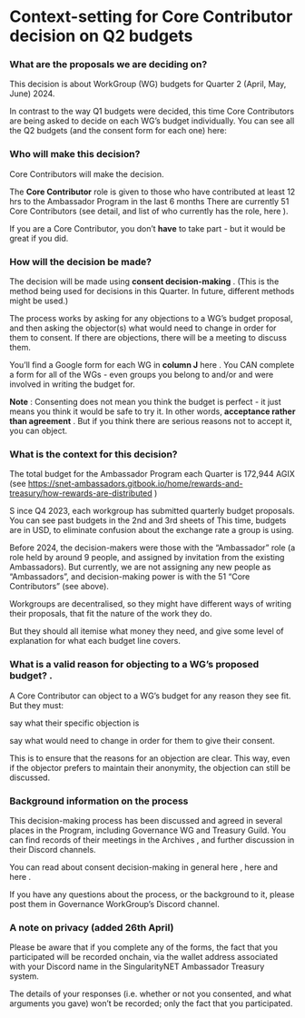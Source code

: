 # Context-setting for Core Contributor decision on Q2 budgets



### What are the proposals we are deciding on?

This decision is about WorkGroup (WG) budgets for Quarter 2 (April, May, June) 2024.



In contrast to the way Q1 budgets were decided, this time Core Contributors are being asked to decide on each WG’s budget individually. You can see all the Q2 budgets (and the consent form for each one) here:



### Who will make this decision?

Core Contributors will make the decision.

The **Core Contributor** role is given to those who have contributed at least 12 hrs to the Ambassador Program in the last 6 months There are currently 51 Core Contributors (see detail, and list of who currently has the role, here ).



If you are a Core Contributor, you don’t **have** to take part - but it would be great if you did.



### How will the decision be made?

The decision will be made using **consent decision-making** . (This is the method being used for decisions in this Quarter. In future, different methods might be used.)



The process works by asking for any objections to a WG’s budget proposal, and then asking the objector(s) what would need to change in order for them to consent. If there are objections, there will be a meeting to discuss them.



You’ll find a Google form for each WG in **column J** here . You CAN complete a form for all of the WGs - even groups you belong to and/or and were involved in writing the budget for.



**Note** : Consenting does not mean you think the budget is perfect - it just means you think it would be safe to try it. In other words, **acceptance rather than agreement** . But if you think there are serious reasons not to accept it, you can object.



### What is the context for this decision?

The total budget for the Ambassador Program each Quarter is 172,944 AGIX (see https://snet-ambassadors.gitbook.io/home/rewards-and-treasury/how-rewards-are-distributed )



S ince Q4 2023, each workgroup has submitted quarterly budget proposals. You can see past budgets in the 2nd and 3rd sheets of This time, budgets are in USD, to eliminate confusion about the exchange rate a group is using.



Before 2024, the decision-makers were those with the “Ambassador” role (a role held by around 9 people, and assigned by invitation from the existing Ambassadors). But currently, we are not assigning any new people as “Ambassadors”, and decision-making power is with the 51 “Core Contributors” (see above).



Workgroups are decentralised, so they might have different ways of writing their proposals, that fit the nature of the work they do.



But they should all itemise what money they need, and give some level of explanation for what each budget line covers.

### What is a valid reason for objecting to a WG’s proposed budget? .

A Core Contributor can object to a WG’s budget for any reason they see fit. But they must:



say what their specific objection is

say what would need to change in order for them to give their consent.



This is to ensure that the reasons for an objection are clear. This way, even if the objector prefers to maintain their anonymity, the objection can still be discussed.

### Background information on the process

This decision-making process has been discussed and agreed in several places in the Program, including Governance WG and Treasury Guild. You can find records of their meetings in the Archives , and further discussion in their Discord channels.



You can read about consent decision-making in general here , here and here .



If you have any questions about the process, or the background to it, please post them in Governance WorkGroup’s Discord channel.



### A note on privacy (added 26th April)

Please be aware that if you complete any of the forms, the fact that you participated will be recorded onchain, via the wallet address associated with your Discord name in the SingularityNET Ambassador Treasury system.



The details of your responses (i.e. whether or not you consented, and what arguments you gave) won’t be recorded; only the fact that you participated.



